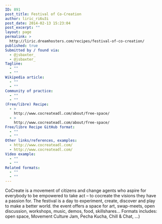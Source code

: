 ```yaml
---
ID: 891
post_title: Festival of Co-Creation
author: liric_ri6u3i
post_date: 2014-02-13 15:23:04
post_excerpt: ""
layout: page
permalink: >
  http://liric.dreamhosters.com/recipes/festival-of-co-creation/
published: true
Submitted by / found via:
  - @jsbaxter_
  - @jsbaxter_
Tagline:
  - ""
  - ""
Wikipedia article:
  - ""
  - ""
Community of practice:
  - ""
  - ""
(Free/libre) Recipe:
  - >
    http://www.cocreateadl.com/about/free-space/
  - >
    http://www.cocreateadl.com/about/free-space/
Free/libre Recipe GitHub format:
  - ""
  - ""
Other links/references, examples:
  - http://www.cocreateadl.com/
  - http://www.cocreateadl.com/
Video example:
  - ""
  - ""
Related formats:
  - ""
  - ""
---
```

CoCreate is a movement of citizens and change agents who aspire for everybody to be empowered to take act – to cocreate the visions they have a passion for. The festival is a day to experiment, create, discover and play to make a better world. the event offers a space for art, swap-meets, open discussion, workshops, music, demos, food, skillshares... Formats includes: open space, Movement Culture Jam, Pecha Kucha, Chill & Chat, ...)